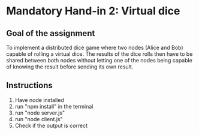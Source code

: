 # Mandatory Hand-in 2: Virtual dice

## Goal of the assignment

To implement a distributed dice game where two nodes (Alice and Bob) capable of rolling a virtual dice. The results of the dice rolls then have to be shared between both nodes without letting one of the nodes being capable of knowing the result before sending its own result.

## Instructions

1. Have node installed
2. run "npm install" in the terminal
3. run "node server.js"
4. run "node client.js"
5. Check if the output is correct
